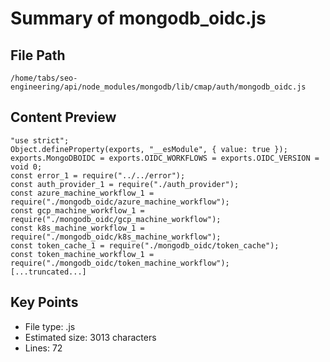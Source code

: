 # Summary of mongodb_oidc.js
  
## File Path
`/home/tabs/seo-engineering/api/node_modules/mongodb/lib/cmap/auth/mongodb_oidc.js`

## Content Preview
```
"use strict";
Object.defineProperty(exports, "__esModule", { value: true });
exports.MongoDBOIDC = exports.OIDC_WORKFLOWS = exports.OIDC_VERSION = void 0;
const error_1 = require("../../error");
const auth_provider_1 = require("./auth_provider");
const azure_machine_workflow_1 = require("./mongodb_oidc/azure_machine_workflow");
const gcp_machine_workflow_1 = require("./mongodb_oidc/gcp_machine_workflow");
const k8s_machine_workflow_1 = require("./mongodb_oidc/k8s_machine_workflow");
const token_cache_1 = require("./mongodb_oidc/token_cache");
const token_machine_workflow_1 = require("./mongodb_oidc/token_machine_workflow");
[...truncated...]
```

## Key Points
- File type: .js
- Estimated size: 3013 characters
- Lines: 72
